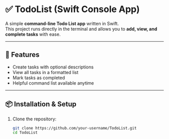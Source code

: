 # ✅ TodoList (Swift Console App)

A simple **command-line Todo List app** written in Swift.  
This project runs directly in the terminal and allows you to **add, view, and complete tasks** with ease.

---

## 🚀 Features
- Create tasks with optional descriptions  
- View all tasks in a formatted list  
- Mark tasks as completed  
- Helpful command list available anytime  

---

## 📦 Installation & Setup

1. Clone the repository:
   ```bash
   git clone https://github.com/your-username/TodoList.git
   cd TodoList
